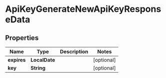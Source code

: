 

# ApiKeyGenerateNewApiKeyResponseData


## Properties

| Name | Type | Description | Notes |
|------------ | ------------- | ------------- | -------------|
|**expires** | **LocalDate** |  |  [optional] |
|**key** | **String** |  |  [optional] |




